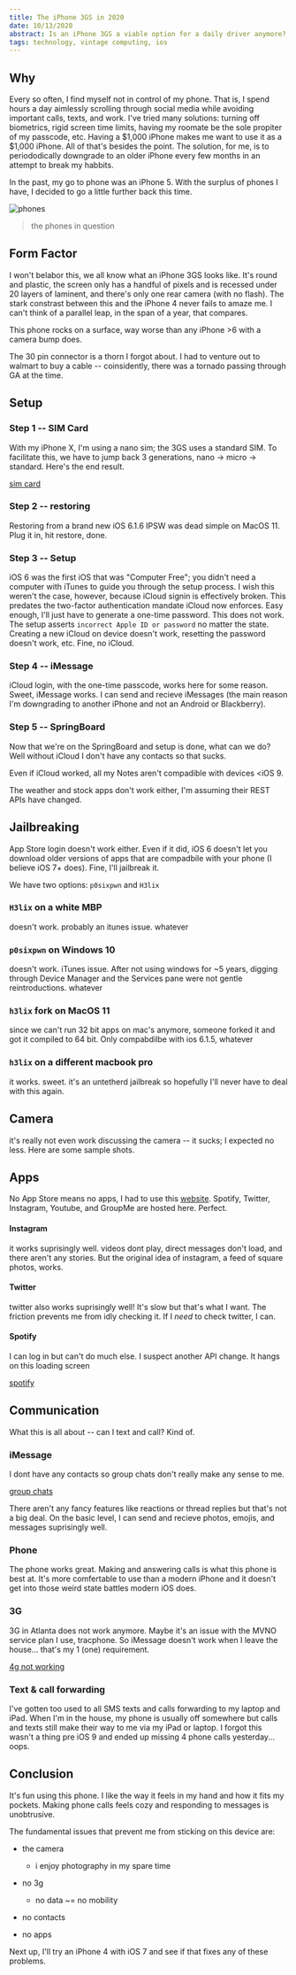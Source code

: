 ```yaml
---
title: The iPhone 3GS in 2020
date: 10/13/2020
abstract: Is an iPhone 3GS a viable option for a daily driver anymore?
tags: technology, vintage computing, ios
---
```


## Why

Every so often, I find myself not in control of my phone. That is, I spend hours a day aimlessly scrolling through social media while avoiding important calls, texts, and work. I've tried many solutions: turning off biometrics, rigid screen time limits, having my roomate be the sole propiter of my passcode, etc. Having a \$1,000 iPhone makes me want to use it as a \$1,000 iPhone. All of that's besides the point. The solution, for me, is to periododically downgrade to an older iPhone every few months in an attempt to break my habbits. 


In the past, my go to phone was an iPhone 5. With the surplus of phones I have, I decided to go a little further back this time.

![phones]()
> the phones in question

## Form Factor

I won't belabor this, we all know what an iPhone 3GS looks like. It's round and plastic, the screen only has a handful of pixels and is recessed under 20 layers of laminent, and there's only one rear camera (with no flash). The stark constrast between this and the iPhone 4 never fails to amaze me. I can't think of a parallel leap, in the span of a year, that compares.

This phone rocks on a surface, way worse than any iPhone >6 with a camera bump does. 

The 30 pin connector is a thorn I forgot about. I had to venture out to walmart to buy a cable -- coinsidently, there was a tornado passing through GA at the time.

## Setup

### Step 1 -- SIM Card

With my iPhone X, I'm using a nano sim; the 3GS uses a standard SIM. To facilitate this, we have to jump back 3 generations, nano -> micro -> standard. Here's the end result.

[sim card]()

### Step 2 -- restoring

Restoring from a brand new iOS 6.1.6 IPSW was dead simple on MacOS 11. Plug it in, hit restore, done. 

### Step 3 -- Setup

iOS 6 was the first iOS that was "Computer Free"; you didn't need a computer with iTunes to guide you through the setup process. I wish this weren't the case, however, because iCloud signin is effectively broken. This predates the two-factor authentication mandate iCloud now enforces. Easy enough, I'll just have to generate a one-time password. This does not work. The setup asserts `incorrect Apple ID or password` no matter the state. Creating a new iCloud on device doesn't work, resetting the password doesn't work, etc. Fine, no iCloud. 

### Step 4 -- iMessage

iCloud login, with the one-time passcode, works here for some reason. Sweet, iMessage works. I can send and recieve iMessages (the main reason I'm downgrading to another iPhone and not an Android or Blackberry).

### Step 5 -- SpringBoard

Now that we're on the SpringBoard and setup is done, what can we do? Well without iCloud I don't have any contacts so that sucks.

Even if iCloud worked, all my Notes aren't compadible with devices <iOS 9. 

The weather and stock apps don't work either, I'm assuming their REST APIs have changed.

## Jailbreaking

App Store login doesn't work either. Even if it did, iOS 6 doesn't let you download older versions of apps that are compadbile with your phone (I believe iOS 7+ does). Fine, I'll jailbreak it.

We have two options: `p0sixpwn` and `H3lix`

### `H3lix` on a white MBP

doesn't work. probably an itunes issue. whatever

### `p0sixpwn` on Windows 10

doesn't work. iTunes issue. After not using windows for \~5 years, digging through Device Manager and the Services pane were not gentle reintroductions. whatever

### `h3lix` fork on MacOS 11

since we can't run 32 bit apps on mac's anymore, someone forked it and got it compiled to 64 bit. Only compabdilbe with ios 6.1.5, whatever

### `h3lix` on a different macbook pro

it works. sweet. it's an untetherd jailbreak so hopefully I'll never have to deal with this again.

## Camera

it's really not even work discussing the camera -- it sucks; I expected no less. Here are some sample shots.

## Apps

No App Store means no apps, I had to use this [website](). Spotify, Twitter, Instagram, Youtube, and GroupMe are hosted here. Perfect. 

#### Instagram 
it works suprisingly well. videos dont play, direct messages don't load, and there aren't any stories. But the original idea of instagram, a feed of square photos, works.

#### Twitter
twitter also works suprisingly well! It's slow but that's what I want. The friction prevents me from idly checking it. If I _need_ to check twitter, I can.

#### Spotify

I can log in but can't do much else. I suspect another API change. It hangs on this loading screen

[spotify]()

## Communication

What this is all about -- can I text and call? Kind of. 

### iMessage

I dont have any contacts so group chats don't really make any sense to me.

[group chats]()

There aren't any fancy features like reactions or thread replies but that's not a big deal. On the basic level, I can send and recieve photos, emojis, and messages suprisingly well.

### Phone

The phone works great. Making and answering calls is what this phone is best at. It's more comfertable to use than a modern iPhone and it doesn't get into those weird state battles modern iOS does.

### 3G

3G in Atlanta does not work anymore. Maybe it's an issue with the MVNO service plan I use, tracphone. So iMessage doesn't work when I leave the house... that's my 1 (one) requirement.

[4g not working]()


### Text & call forwarding 

I've gotten too used to all SMS texts and calls forwarding to my laptop and iPad. When I'm in the house, my phone is usually off somewhere but calls and texts still make their way to me via my iPad or laptop. I forgot this wasn't a thing pre iOS 9 and ended up missing 4 phone calls yesterday... oops.

## Conclusion

It's fun using this phone. I like the way it feels in my hand and how it fits my pockets. Making phone calls feels cozy and responding to messages is unobtrusive. 

The fundamental issues that prevent me from sticking on this device are:

- the camera
    - i enjoy photography in my spare time
    
- no 3g
    - no data ~= no mobility 

- no contacts

- no apps

Next up, I'll try an iPhone 4 with iOS 7 and see if that fixes any of these problems.
